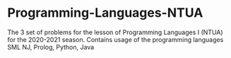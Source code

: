 # Programming-Languages-NTUA

The 3 set of problems for the lesson of Programming Languages I (NTUA) for the 2020-2021 season.
Contains usage of the programming languages SML NJ, Prolog, Python, Java
